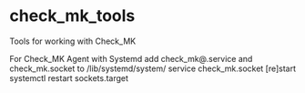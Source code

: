 # check_mk_tools
Tools for working with Check_MK


For Check_MK Agent with Systemd
add check_mk@.service and check_mk.socket to /lib/systemd/system/
service check_mk.socket [re]start
systemctl restart sockets.target
